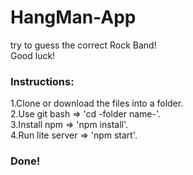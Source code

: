 # HangMan-App
try to guess the correct Rock Band!<br>
Good luck!<br>

### Instructions:

1.Clone or download the files into a folder.<br>
2.Use git bash => 'cd -folder name-'.<br>
3.Install npm => 'npm install'.<br>
4.Run lite server => 'npm start'.<br>

### Done!
